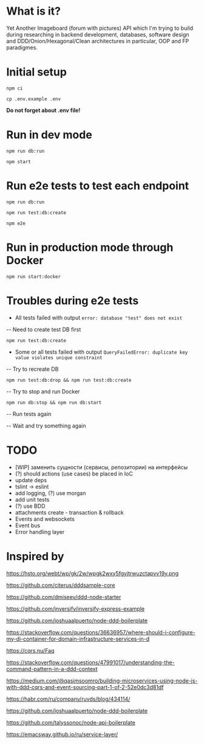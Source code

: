 # What is it?

Yet Another Imageboard (forum with pictures) API which I'm trying to build during researching in backend development, databases, software design and DDD/Onion/Hexagonal/Clean architectures in particular, OOP and FP paradigmes.

# Initial setup

`npm ci`

`cp .env.example .env`

**Do not forget about .env file!**

# Run in dev mode

`npm run db:run`

`npm start`

# Run e2e tests to test each endpoint

`npm run db:run`

`npm run test:db:create`

`npm e2e`

# Run in production mode through Docker

`npm run start:docker`

# Troubles during e2e tests

- All tests failed with output `error: database "test" does not exist`

-- Need to create test DB first

`npm run test:db:create`

- Some or all tests failed with output `QueryFailedError: duplicate key value violates unique constraint`

-- Try to recreate DB

`npm run test:db:drop && npm run test:db:create`

-- Try to stop and run Docker

`npm run db:stop && npm run db:start`

-- Run tests again

-- Wait and try something again

# TODO

* [WIP] заменить сущности (сервисы, репозитории) на интерфейсы
* (?) should actions (use cases) be placed in IoC
* update deps
* tslint -> eslint
* add logging, (?) use morgan 
* add unit tests
* (?) use BDD
* attachments create - transaction & rollback
* Events and websockets
* Event bus
* Error handling layer


# Inspired by

https://hsto.org/webt/wp/gk/2w/wpgk2wxy5fgyjtrwuzctapvv19y.png

https://github.com/citerus/dddsample-core

https://github.com/dmiseev/ddd-node-starter

https://github.com/inversify/inversify-express-example

https://github.com/joshuaalpuerto/node-ddd-boilerplate

https://stackoverflow.com/questions/36636957/where-should-i-configure-my-di-container-for-domain-infrastructure-services-in-d

https://cqrs.nu/Faq

https://stackoverflow.com/questions/47991017/understanding-the-command-pattern-in-a-ddd-context

https://medium.com/@qasimsoomro/building-microservices-using-node-js-with-ddd-cqrs-and-event-sourcing-part-1-of-2-52e0dc3d81df

https://habr.com/ru/company/ruvds/blog/434114/

https://github.com/joshuaalpuerto/node-ddd-boilerplate

https://github.com/talyssonoc/node-api-boilerplate

https://emacsway.github.io/ru/service-layer/